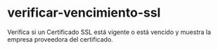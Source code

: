 # verificar-vencimiento-ssl
Verifica si un Certificado SSL está vigente o está vencido y muestra la empresa proveedora del certificado.
